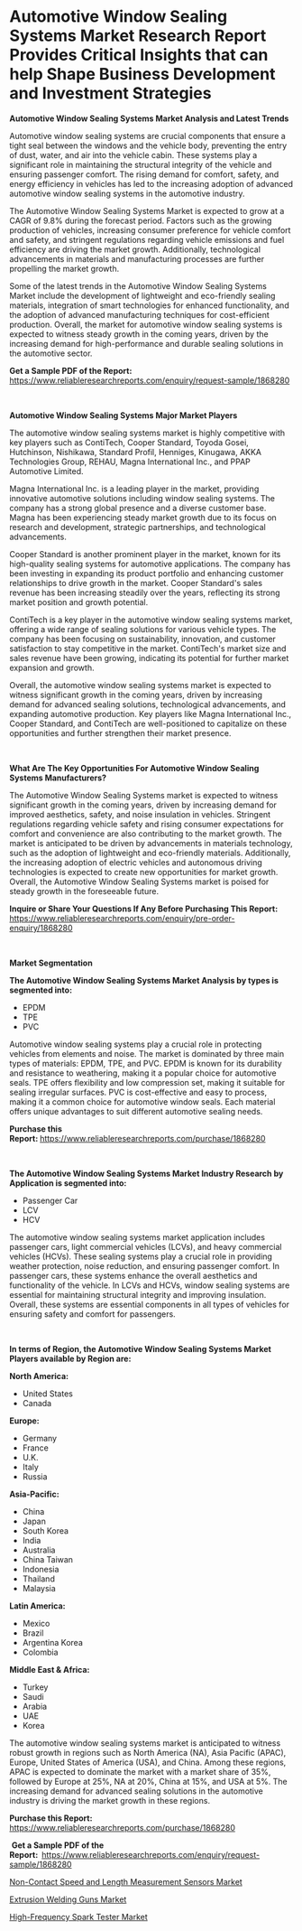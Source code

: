 <p><h1>Automotive Window Sealing Systems Market Research Report Provides Critical Insights that can help Shape Business Development and Investment Strategies</h1></p><p><strong>Automotive Window Sealing Systems Market Analysis and Latest Trends</strong></p>
<p><p>Automotive window sealing systems are crucial components that ensure a tight seal between the windows and the vehicle body, preventing the entry of dust, water, and air into the vehicle cabin. These systems play a significant role in maintaining the structural integrity of the vehicle and ensuring passenger comfort. The rising demand for comfort, safety, and energy efficiency in vehicles has led to the increasing adoption of advanced automotive window sealing systems in the automotive industry.</p><p>The Automotive Window Sealing Systems Market is expected to grow at a CAGR of 9.8% during the forecast period. Factors such as the growing production of vehicles, increasing consumer preference for vehicle comfort and safety, and stringent regulations regarding vehicle emissions and fuel efficiency are driving the market growth. Additionally, technological advancements in materials and manufacturing processes are further propelling the market growth.</p><p>Some of the latest trends in the Automotive Window Sealing Systems Market include the development of lightweight and eco-friendly sealing materials, integration of smart technologies for enhanced functionality, and the adoption of advanced manufacturing techniques for cost-efficient production. Overall, the market for automotive window sealing systems is expected to witness steady growth in the coming years, driven by the increasing demand for high-performance and durable sealing solutions in the automotive sector.</p></p>
<p><strong>Get a Sample PDF of the Report:&nbsp;</strong> <a href="https://www.reliableresearchreports.com/enquiry/request-sample/1868280">https://www.reliableresearchreports.com/enquiry/request-sample/1868280</a></p>
<p>&nbsp;</p>
<p><strong>Automotive Window Sealing Systems Major Market Players</strong></p>
<p><p>The automotive window sealing systems market is highly competitive with key players such as ContiTech, Cooper Standard, Toyoda Gosei, Hutchinson, Nishikawa, Standard Profil, Henniges, Kinugawa, AKKA Technologies Group, REHAU, Magna International Inc., and PPAP Automotive Limited.</p><p>Magna International Inc. is a leading player in the market, providing innovative automotive solutions including window sealing systems. The company has a strong global presence and a diverse customer base. Magna has been experiencing steady market growth due to its focus on research and development, strategic partnerships, and technological advancements.</p><p>Cooper Standard is another prominent player in the market, known for its high-quality sealing systems for automotive applications. The company has been investing in expanding its product portfolio and enhancing customer relationships to drive growth in the market. Cooper Standard's sales revenue has been increasing steadily over the years, reflecting its strong market position and growth potential.</p><p>ContiTech is a key player in the automotive window sealing systems market, offering a wide range of sealing solutions for various vehicle types. The company has been focusing on sustainability, innovation, and customer satisfaction to stay competitive in the market. ContiTech's market size and sales revenue have been growing, indicating its potential for further market expansion and growth.</p><p>Overall, the automotive window sealing systems market is expected to witness significant growth in the coming years, driven by increasing demand for advanced sealing solutions, technological advancements, and expanding automotive production. Key players like Magna International Inc., Cooper Standard, and ContiTech are well-positioned to capitalize on these opportunities and further strengthen their market presence.</p></p>
<p>&nbsp;</p>
<p><strong>What Are The Key Opportunities For Automotive Window Sealing Systems Manufacturers?</strong></p>
<p><p>The Automotive Window Sealing Systems market is expected to witness significant growth in the coming years, driven by increasing demand for improved aesthetics, safety, and noise insulation in vehicles. Stringent regulations regarding vehicle safety and rising consumer expectations for comfort and convenience are also contributing to the market growth. The market is anticipated to be driven by advancements in materials technology, such as the adoption of lightweight and eco-friendly materials. Additionally, the increasing adoption of electric vehicles and autonomous driving technologies is expected to create new opportunities for market growth. Overall, the Automotive Window Sealing Systems market is poised for steady growth in the foreseeable future.</p></p>
<p><strong>Inquire or Share Your Questions If Any Before Purchasing This Report:</strong> <a href="https://www.reliableresearchreports.com/enquiry/pre-order-enquiry/1868280">https://www.reliableresearchreports.com/enquiry/pre-order-enquiry/1868280</a></p>
<p>&nbsp;</p>
<p><strong>Market Segmentation</strong></p>
<p><strong>The Automotive Window Sealing Systems Market Analysis by types is segmented into:</strong></p>
<p><ul><li>EPDM</li><li>TPE</li><li>PVC</li></ul></p>
<p><p>Automotive window sealing systems play a crucial role in protecting vehicles from elements and noise. The market is dominated by three main types of materials: EPDM, TPE, and PVC. EPDM is known for its durability and resistance to weathering, making it a popular choice for automotive seals. TPE offers flexibility and low compression set, making it suitable for sealing irregular surfaces. PVC is cost-effective and easy to process, making it a common choice for automotive window seals. Each material offers unique advantages to suit different automotive sealing needs.</p></p>
<p><strong>Purchase this Report:&nbsp;</strong><a href="https://www.reliableresearchreports.com/purchase/1868280">https://www.reliableresearchreports.com/purchase/1868280</a></p>
<p>&nbsp;</p>
<p><strong>The Automotive Window Sealing Systems Market Industry Research by Application is segmented into:</strong></p>
<p><ul><li>Passenger Car</li><li>LCV</li><li>HCV</li></ul></p>
<p><p>The automotive window sealing systems market application includes passenger cars, light commercial vehicles (LCVs), and heavy commercial vehicles (HCVs). These sealing systems play a crucial role in providing weather protection, noise reduction, and ensuring passenger comfort. In passenger cars, these systems enhance the overall aesthetics and functionality of the vehicle. In LCVs and HCVs, window sealing systems are essential for maintaining structural integrity and improving insulation. Overall, these systems are essential components in all types of vehicles for ensuring safety and comfort for passengers.</p></p>
<p>&nbsp;</p>
<p><strong>In terms of Region, the Automotive Window Sealing Systems Market Players available by Region are:</strong></p>
<p>
    <p> <strong> North America: </strong>
        <ul>
            <li>United States</li>
            <li>Canada</li>
        </ul>
        </p> 
    <p> <strong> Europe: </strong>
        <ul>
            <li>Germany</li>
            <li>France</li>
            <li>U.K.</li>
            <li>Italy</li>
            <li>Russia</li>
        </ul>
        </p> 
    <p> <strong> Asia-Pacific: </strong>
        <ul>
            <li>China</li>
            <li>Japan</li>
            <li>South Korea</li>
            <li>India</li>
            <li>Australia</li>
            <li>China Taiwan</li>
            <li>Indonesia</li>
            <li>Thailand</li>
            <li>Malaysia</li>
        </ul>
        </p> 
    <p> <strong> Latin America: </strong>
        <ul>
            <li>Mexico</li>
            <li>Brazil</li>
            <li>Argentina Korea</li>
            <li>Colombia</li>
        </ul>
        </p> 
    <p> <strong> Middle East & Africa: </strong>
        <ul>
            <li>Turkey</li>
            <li>Saudi</li>
            <li>Arabia</li>
            <li>UAE</li>
            <li>Korea</li>
        </ul>
    </p>
    </p>
<p><p>The automotive window sealing systems market is anticipated to witness robust growth in regions such as North America (NA), Asia Pacific (APAC), Europe, United States of America (USA), and China. Among these regions, APAC is expected to dominate the market with a market share of 35%, followed by Europe at 25%, NA at 20%, China at 15%, and USA at 5%. The increasing demand for advanced sealing solutions in the automotive industry is driving the market growth in these regions.</p></p>
<p><strong>Purchase this Report: </strong><a href="https://www.reliableresearchreports.com/purchase/1868280">https://www.reliableresearchreports.com/purchase/1868280</a></p>
<p>&nbsp;<strong>Get a Sample PDF of the Report:&nbsp;&nbsp;</strong><a href="https://www.reliableresearchreports.com/enquiry/request-sample/1868280">https://www.reliableresearchreports.com/enquiry/request-sample/1868280</a></p>
<p><strong></strong></p>
<p><p><a href="https://view.publitas.com/reportprime-1/non-contact-speed-and-length-measurement-sensors-market-size-evaluating-its-market-trends-growth-and-projections-2023-2030/">Non-Contact Speed and Length Measurement Sensors Market</a></p><p><a href="https://view.publitas.com/reportprime-1/extrusion-welding-guns-market-growth-market-trends-covid-19-impact-and-forecasts-for-period-from-2023-2030/">Extrusion Welding Guns Market</a></p><p><a href="https://view.publitas.com/reportprime-1/high-frequency-spark-tester-market-research-report-unlocks-analysis-on-the-market-financial-status-market-size-and-market-revenue-upto-2030/">High-Frequency Spark Tester Market</a></p></p>